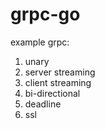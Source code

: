 # grpc-go

example grpc:

1. unary
2. server streaming
3. client streaming
4. bi-directional
5. deadline
6. ssl
